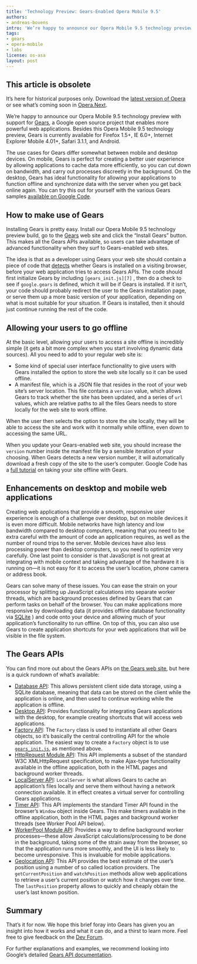 ```yaml
---
title: 'Technology Preview: Gears-Enabled Opera Mobile 9.5'
authors:
- andreas-bovens
intro: 'We’re happy to announce our Opera Mobile 9.5 technology preview with support for [Gears](http://gears.google.com/), a Google open source project that enables more powerful web applications. Besides this Opera Mobile 9.5 technology preview, Gears is currently available for Firefox 1.5+, IE 6.0+, Internet Explorer Mobile 4.01+, Safari 3.1.1, and Android.'
tags:
- gears
- opera-mobile
- labs
license: os-asa
layout: post
---
```


## This article is obsolete

It’s here for historical purposes only. Download the [latest version of Opera][1] or see what’s coming soon in [Opera.Next][2].

[1]: http://www.opera.com/browser/
[2]: http://www.opera.com/browser/next/

We’re happy to announce our Opera Mobile 9.5 technology preview with support for [Gears][3], a Google open source project that enables more powerful web applications. Besides this Opera Mobile 9.5 technology preview, Gears is currently available for Firefox 1.5+, IE 6.0+, Internet Explorer Mobile 4.01+, Safari 3.1.1, and Android.

[3]: http://gears.google.com/

The use cases for Gears differ somewhat between mobile and desktop devices. On mobile, Gears is perfect for creating a better user experience by allowing applications to cache data more efficiently, so you can cut down on bandwidth, and carry out processes discreetly in the background. On the desktop, Gears has ideal functionality for allowing your applications to function offline and synchronize data with the server when you get back online again. You can try this out for yourself with the various Gears samples [available on Google Code][4].

[4]: http://code.google.com/intl/enb/apis/gears/sample.html

## How to make use of Gears

Installing Gears is pretty easy. Install our Opera Mobile 9.5 technology preview build, go to the [Gears][5] web site and click the “Install Gears” button. This makes all the Gears APIs available, so users can take advantage of advanced functionality when they surf to Gears-enabled web sites.

[5]: http://gears.google.com/

The idea is that as a developer using Gears your web site should contain a piece of code that [detects][6] whether Gears is installed on a visiting browser, before your web application tries to access Gears APIs. The code should first initialize Gears by including `[gears_init.js][7]` , then do a check to see if `google.gears` is defined, which it will be if Gears is installed. If it isn’t, your code should probably redirect the user to the Gears installation page, or serve them up a more basic version of your application, depending on what is most suitable for your situation. If Gears is installed, then it should just continue running the rest of the code.

[6]: http://code.google.com/apis/gears/design.html#detecting
[7]: http://code.google.com/apis/gears/tools.html#gears_init

## Allowing your users to go offline

At the basic level, allowing your users to access a site offline is incredibly simple (it gets a bit more complex when you start involving dynamic data sources). All you need to add to your regular web site is:

- Some kind of special user interface functionality to give users with Gears installed the option to store the web site locally so it can be used offline.
- A manifest file, which is a JSON file that resides in the root of your web site’s server location. This file contains a `version` value, which allows Gears to track whether the site has been updated, and a series of `url` values, which are relative paths to all the files Gears needs to store locally for the web site to work offline.

When the user then selects the option to store the site locally, they will be able to access the site and work with it normally while offline, even down to accessing the same URL.

When you update your Gears-enabled web site, you should increase the `version` number inside the manifest file by a sensible iteration of your choosing. When Gears detects a new version number, it will automatically download a fresh copy of the site to the user’s computer. Google Code has a [full tutorial][8] on taking your site offline with Gears.

[8]: http://code.google.com/apis/gears/tutorial.html

## Enhancements on desktop and mobile web applications

Creating web applications that provide a smooth, responsive user experience is enough of a challenge over desktop, but on mobile devices it is even more difficult. Mobile networks have high latency and low bandwidth compared to desktop computers, meaning that you need to be extra careful with the amount of code an application requires, as well as the number of round trips to the server. Mobile devices have also less processing power than desktop computers, so you need to optimize very carefully. One last point to consider is that JavaScript is not great at integrating with mobile context and taking advantage of the hardware it is running on—it is not easy for it to access the user’s location, phone camera or address book.

Gears can solve many of these issues. You can ease the strain on your processor by splitting up JavaScript calculations into separate worker threads, which are background processes defined by Gears that can perform tasks on behalf of the browser. You can make applications more responsive by downloading data (it provides offline database functionality via [SQLite][9] ) and code onto your device and allowing much of your application’s functionality to run offline. On top of this, you can also use Gears to create application shortcuts for your web applications that will be visible in the file system.

[9]: http://www.sqlite.org/

## The Gears APIs

You can find more out about the Gears APIs on [the Gears web site][10], but here is a quick rundown of what’s available:

[10]: http://code.google.com/apis/gears/api_summary.html

- [Database API][11]: This allows persistent client side data storage, using a SQLite database, meaning that data can be stored on the client while the application is online, and then used to continue working while the application is offline.
- [Desktop API][12]: Provides functionality for integrating Gears applications with the desktop, for example creating shortcuts that will access web applications.
- [Factory API][13]: The `Factory` class is used to instantiate all other Gears objects, so it’s basically the central controlling API for the whole application. The easiest way to create a `Factory` object is to use [` gears_init.js `][14], as mentioned above.
- [HttpRequest Module API][15]: This API implements a subset of the standard W3C XMLHttpRequest specification, to make Ajax-type functionality available in the offline application, both in the HTML pages and background worker threads.
- [LocalServer API][16]: `LocalServer` is what allows Gears to cache an application’s files locally and serve them without having a network connection available. It in effect creates a virtual server for controlling Gears applications.
- [Timer API][17]: This API implements the standard Timer API found in the browser’s `Window` object inside Gears. This make timers available in the offline application, both in the HTML pages and background worker threads (see Worker Pool API below).
- [WorkerPool Module API][18]: Provides a way to define background worker processes—these allow JavaScript calculations/processing to be done in the background, taking some of the strain away from the browser, so that the application runs more smoothly, and the UI is less likely to become unresponsive. This is invaluable for mobile applications.
- [Geolocation API][19]: This API provides the best estimate of the user’s position using a number of so called location providers. The `getCurrentPosition` and `watchPosition` methods allow web applications to retrieve a user’s current position or watch how it changes over time. The `lastPosition` property allows to quickly and cheaply obtain the user’s last known position.

[11]: http://code.google.com/apis/gears/api_database.html
[12]: http://code.google.com/apis/gears/api_desktop.html
[13]: http://code.google.com/apis/gears/api_factory.html
[14]: http://code.google.com/apis/gears/tools.html#gears_init
[15]: http://code.google.com/apis/gears/api_httprequest.html
[16]: http://code.google.com/apis/gears/api_localserver.html
[17]: http://code.google.com/apis/gears/api_timer.html
[18]: http://code.google.com/apis/gears/api_workerpool.html
[19]: http://code.google.com/intl/ja/apis/gears/api_geolocation.html

## Summary

That’s it for now. We hope this brief foray into Gears has given you an insight into how it works and what it can do, and a thirst to learn more. Feel free to give feedback on the [Dev Forum][20].

[20]: http://my.opera.com/community/forums/forum.dml?id=3590

For further explanations and examples, we recommend looking into Google’s detailed [Gears API documentation][21].

[21]: http://code.google.com/intl/ja/apis/gears/design.html
